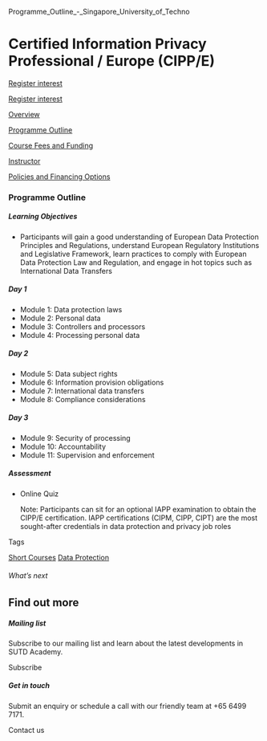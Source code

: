 Programme_Outline_-_Singapore_University_of_Techno



Certified Information Privacy Professional / Europe (CIPP/E)
============================================================

[Register interest](/admissions/academy/short-courses/short-courses-register-your-interest/?coursename=certified-information-privacy-professional-europe-cipp-e)

[Register interest](/admissions/academy/short-courses/short-courses-register-your-interest/?coursename=certified-information-privacy-professional-europe-cipp-e)

[Overview](/course/certified-information-privacy-professional-europe-cipp-e/#tabs)

[Programme Outline](/course/certified-information-privacy-professional-europe-cipp-e/programme-outline/#tabs)

[Course Fees and Funding](/course/certified-information-privacy-professional-europe-cipp-e/course-fees-and-funding/#tabs)

[Instructor](/course/certified-information-privacy-professional-europe-cipp-e/instructor/#tabs)

[Policies and Financing Options](/course/certified-information-privacy-professional-europe-cipp-e/policies-and-financing-options/#tabs)

### Programme Outline



##### **Learning Objectives**

* Participants will gain a good understanding of European Data Protection Principles and Regulations, understand European Regulatory Institutions and Legislative Framework, learn practices to comply with European Data Protection Law and Regulation, and engage in hot topics such as International Data Transfers

##### Day 1

* Module 1: Data protection laws
* Module 2: Personal data
* Module 3: Controllers and processors
* Module 4: Processing personal data

##### Day 2

* Module 5: Data subject rights
* Module 6: Information provision obligations
* Module 7: International data transfers
* Module 8: Compliance considerations

##### Day 3

* Module 9: Security of processing
* Module 10: Accountability
* Module 11: Supervision and enforcement

##### Assessment

* Online Quiz

  Note: Participants can sit for an optional IAPP examination to obtain the CIPP/E certification. IAPP certifications (CIPM, CIPP, CIPT) are the most sought-after credentials in data protection and privacy job roles

Tags

[Short Courses](/admissions/academy/courses-and-modules/?academy-type-course=780)
[Data Protection](/admissions/academy/courses-and-modules/?discipline=793)

###### What’s next

Find out more
-------------

##### Mailing list

Subscribe to our mailing list and learn about the latest developments in SUTD Academy.

Subscribe

##### Get in touch

Submit an enquiry or schedule a call with our friendly team at +65 6499 7171.

Contact us

